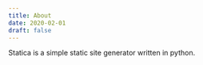 ```yaml
---
title: About
date: 2020-02-01
draft: false
---
```


Statica is a simple static site generator written in python.